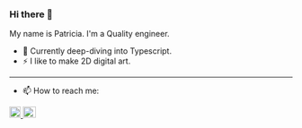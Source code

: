 ### Hi there 👋

My name is Patricia. I'm a Quality engineer.

- 🔭 Currently deep-diving into Typescript.
- ⚡ I like to make 2D digital art.

---

- 📫 How to reach me:

<a href="https://www.linkedin.com/in/patrbrun/">
         <img alt="Linkedin" src="https://upload.wikimedia.org/wikipedia/commons/c/ca/LinkedIn_logo_initials.png"
         width="20" height="20">
         
         
<a href="mailto:paaat29@gmail.com">
         <img alt="Email" src="https://icon-library.com/images/e-mail-icon-png/e-mail-icon-png-11.jpg"
         width="23" height="20">
